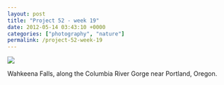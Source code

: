 ```yaml
---
layout: post
title: "Project 52 - week 19"
date: 2012-05-14 03:43:10 +0000
categories: ["photography", "nature"]
permalink: /project-52-week-19
---
```

![](http://reluctanthacker.rollett.org/sites/default/files/styles/blog_full_width/public/wahkeena_falls.jpg)

Wahkeena Falls, along the Columbia River Gorge near Portland, Oregon.

